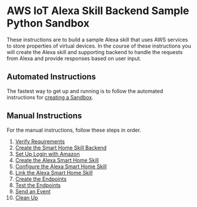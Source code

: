 # AWS IoT Alexa Skill Backend Sample Python Sandbox

These instructions are to build a sample Alexa skill that uses AWS services to store properties of virtual devices. In the course of these instructions you will create the Alexa skill and supporting backend to handle the requests from Alexa and provide responses based on user input.

## Automated Instructions

The fastest way to get up and running is to follow the automated instructions for [creating a Sandbox](create-sandbox.md).

## Manual Instructions

For the manual instructions, follow these steps in order.

1. [Verify Requirements](01-verify-requirements.md)
2. [Create the Smart Home Skill Backend](02-create-the-backend.md)
3. [Set Up Login with Amazon](03-setup-lwa.md)
4. [Create the Alexa Smart Home Skill](04-create-skill-smarthome.md)
5. [Configure the Alexa Smart Home Skill](05-configure-skill-smarthome.md)
6. [Link the Alexa Smart Home Skill](06-link-skill-smarthome.md)
7. [Create the Endpoints](07-create-endpoints.md)
8. [Test the Endpoints](08-test-endpoints.md)
9. [Send an Event](09-send-an-event.md)
10. [Clean Up](10-cleanup.md)
